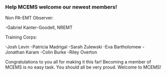 ### Help MCEMS welcome our newest members!

Non PA-EMT Observer:

-Gabriel Kanter-Goodell, NREMT

Training Corps:

-Josh Levin 
-Patricia Madrigal 
-Sarah Zulewski 
-Eva Bartholomew 
-Jonathan Karam 
-Colin Burke 
-Riley Overton 

Congratulations to you all for making it this far! Becoming a member of MCEMS is no easy task. You should all be very proud. Welcome to MCEMS!

